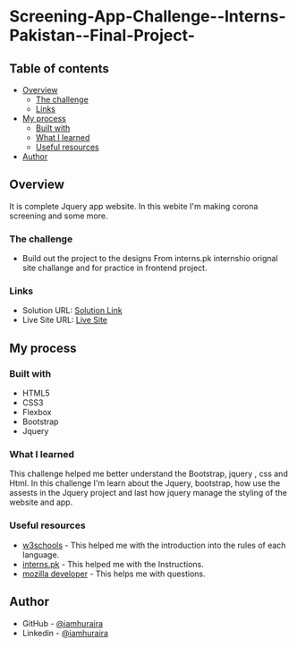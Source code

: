 # Screening-App-Challenge--Interns-Pakistan--Final-Project-


## Table of contents

- [Overview](#overview)
  - [The challenge](#the-challenge)
  - [Links](#links)
- [My process](#my-process)
  - [Built with](#built-with)
  - [What I learned](#what-i-learned)
  - [Useful resources](#useful-resources)
- [Author](#author)

## Overview

It is complete Jquery app  website. In this webite I'm making corona screening and some more. 

### The challenge

- Build out the project to the designs From interns.pk internshio orignal site challange  and for practice in frontend  project.

### Links

- Solution URL: [Solution Link](https://github.com/iamhuraira/Building-Screening-App-Challenge----Interns-Pakistan----Final-Project-)
- Live Site URL: [Live Site ](https://iamhuraira.github.io/Building-Screening-App-Challenge----Interns-Pakistan----Final-Project-/) 

## My process



### Built with

- HTML5
- CSS3
- Flexbox
- Bootstrap
- Jquery



### What I learned

This challenge helped me better understand the Bootstrap, jquery , css and Html. In this challenge I'm learn about the Jquery, bootstrap, how use the assests in the Jquery project  and last how jquery manage the styling of the website and app. 

### Useful resources

- [w3schools](https://www.w3schools.com/) - This helped me with the introduction into the rules of each language.
- [interns.pk](https://www.interns.pk/) - This helped me with the Instructions.
- [mozilla developer](https://developer.mozilla.org/) - This helps me with questions.

## Author

<!-- - Frontend Mentor - [@Huraira429](https://www.frontendmentor.io/profile/Huraira429) -->
- GitHub - [@iamhuraira](https://github.com/iamhuraira)
- Linkedin - [@iamhuraira](https://www.linkedin.com/in/iamhuraira)
<!-- - Twitter - [@i_am_huraira_](https://twitter.com/i_am_huraira_) -->
